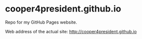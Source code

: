 # cooper4president.github.io
Repo for my GitHub Pages website.

Web address of the actual site:
http://cooper4president.github.io

